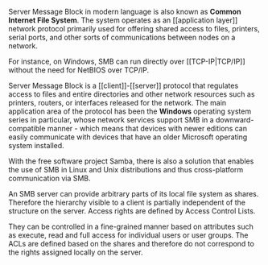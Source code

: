 Server Message Block in modern language is also known as **Common Internet File System**. The system operates as an [[application layer]] network protocol primarily used for offering shared access to files, printers, serial ports, and other sorts of communications between nodes on a network.

For instance, on Windows, SMB can run directly over [[TCP-IP|TCP/IP]] without the need for NetBIOS over TCP/IP. 

Server Message Block is a [[client]]-[[server]] protocol that regulates access to files and entire directories and other network resources such as printers, routers, or interfaces released for the network. The main application area of the protocol has been the **Windows** operating system series in particular, whose network services support SMB in a downward-compatible manner - which means that devices with newer editions can easily communicate with devices that have an older Microsoft operating system installed. 

With the free software project Samba, there is also a solution that enables the use of SMB in Linux and Unix distributions and thus cross-platform communication via SMB.

An SMB server can provide arbitrary parts of its local file system as shares. Therefore the hierarchy visible to a client is partially independent of the structure on the server. Access rights are defined by Access Control Lists. 

They can be controlled in a fine-grained manner based on attributes such as execute, read and full access for individual users or user groups. The ACLs are defined based on the shares and therefore do not correspond to the rights assigned locally on the server.
